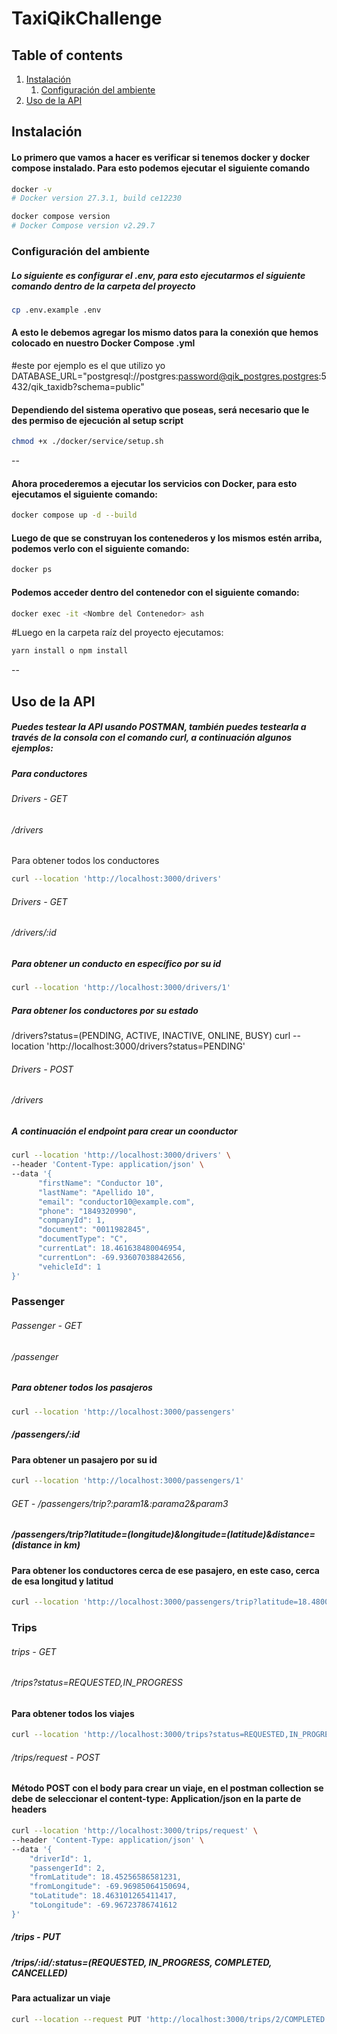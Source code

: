 # TaxiQikChallenge

## Table of contents  
1. [Instalación](#Instalación)
    1. [Configuración del ambiente](#Configuración-del-ambiente) 
3. [Uso de la API](#Uso-de-la-API)  



## Instalación


#### Lo primero que vamos a hacer es verificar si tenemos docker y docker compose instalado. Para esto podemos ejecutar el siguiente comando
```bash
docker -v
# Docker version 27.3.1, build ce12230
```


```bash
docker compose version
# Docker Compose version v2.29.7
```





### Configuración del ambiente
##### Lo siguiente es configurar el .env, para esto ejecutarmos el siguiente comando dentro de la carpeta del proyecto

```bash
cp .env.example .env
```

#### A esto le debemos agregar los mismo datos para la conexión que hemos colocado en nuestro Docker Compose .yml
#este por ejemplo es el que utilizo yo DATABASE_URL="postgresql://postgres:password@qik_postgres.postgres:5432/qik_taxidb?schema=public"

#### Dependiendo del sistema operativo que poseas, será necesario que le des permiso de ejecución al setup script

```bash
chmod +x ./docker/service/setup.sh
```
--

#### Ahora procederemos a ejecutar los servicios con Docker, para esto ejecutamos el siguiente comando:

```bash
docker compose up -d --build
```

#### Luego de que se construyan los contenederos y los mismos estén arriba, podemos verlo con el siguiente comando:
```bash
docker ps
```

#### Podemos acceder dentro del contenedor con el siguiente comando:
```bash
docker exec -it <Nombre del Contenedor> ash
```

#Luego en la carpeta raíz del proyecto ejecutamos:
```bash
yarn install o npm install
```
--


## Uso de la API

##### Puedes testear la API usando POSTMAN, también puedes testearla a través de la consola con el comando curl, a continuación algunos ejemplos:
##### Para conductores

###### Drivers - GET
###### /drivers
Para obtener todos los conductores
```bash
curl --location 'http://localhost:3000/drivers'
```
###### Drivers - GET
###### /drivers/:id
##### Para obtener un conducto en específico por su id
```bash
curl --location 'http://localhost:3000/drivers/1'
```
##### Para obtener los conductores por su estado
/drivers?status=(PENDING, ACTIVE, INACTIVE, ONLINE, BUSY)
curl --location 'http://localhost:3000/drivers?status=PENDING'



###### Drivers - POST
###### /drivers
##### A continuación el endpoint para crear un coonductor
```bash
curl --location 'http://localhost:3000/drivers' \
--header 'Content-Type: application/json' \
--data '{
      "firstName": "Conductor 10",
      "lastName": "Apellido 10",
      "email": "conductor10@example.com",
      "phone": "1849320990",
      "companyId": 1,
      "document": "0011982845",
      "documentType": "C",
      "currentLat": 18.461638480046954, 
      "currentLon": -69.93607038842656,
      "vehicleId": 1
}'
``` 


### Passenger

###### Passenger - GET
###### /passenger
##### Para obtener todos los pasajeros
```bash
curl --location 'http://localhost:3000/passengers'
```

##### /passengers/:id
#### Para obtener un pasajero por su id
```bash
curl --location 'http://localhost:3000/passengers/1'
```
###### GET - /passengers/trip?:param1&:parama2&param3
##### /passengers/trip?latitude=(longitude)&longitude=(latitude)&distance=(distance in km)
#### Para obtener los conductores cerca de ese pasajero, en este caso, cerca de esa longitud y latitud
```bash
curl --location 'http://localhost:3000/passengers/trip?latitude=18.480023716974017&longitude=-69.89138258140852&distance=3'
```


### Trips
###### trips - GET
###### /trips?status=REQUESTED,IN_PROGRESS
#### Para obtener todos los viajes
```bash
curl --location 'http://localhost:3000/trips?status=REQUESTED,IN_PROGRESS'
```

###### /trips/request - POST
#### Método POST con el body para crear un viaje, en el postman collection se debe de seleccionar el content-type: Application/json en la parte de headers
```bash
curl --location 'http://localhost:3000/trips/request' \
--header 'Content-Type: application/json' \
--data '{
    "driverId": 1,
    "passengerId": 2,
    "fromLatitude": 18.45256586581231,
    "fromLongitude": -69.96985064150694,
    "toLatitude": 18.463101265411417,
    "toLongitude": -69.96723786741612
}'
```

##### /trips - PUT
##### /trips/:id/:status=(REQUESTED, IN_PROGRESS, COMPLETED, CANCELLED)
#### Para actualizar un viaje
```bash
curl --location --request PUT 'http://localhost:3000/trips/2/COMPLETED'
```
